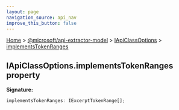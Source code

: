 ```yaml
---
layout: page
navigation_source: api_nav
improve_this_button: false
---
```



[Home](./index.md) &gt; [@microsoft/api-extractor-model](./api-extractor-model.md) &gt; [IApiClassOptions](./api-extractor-model.iapiclassoptions.md) &gt; [implementsTokenRanges](./api-extractor-model.iapiclassoptions.implementstokenranges.md)

## IApiClassOptions.implementsTokenRanges property

<b>Signature:</b>

```typescript
implementsTokenRanges: IExcerptTokenRange[];
```
